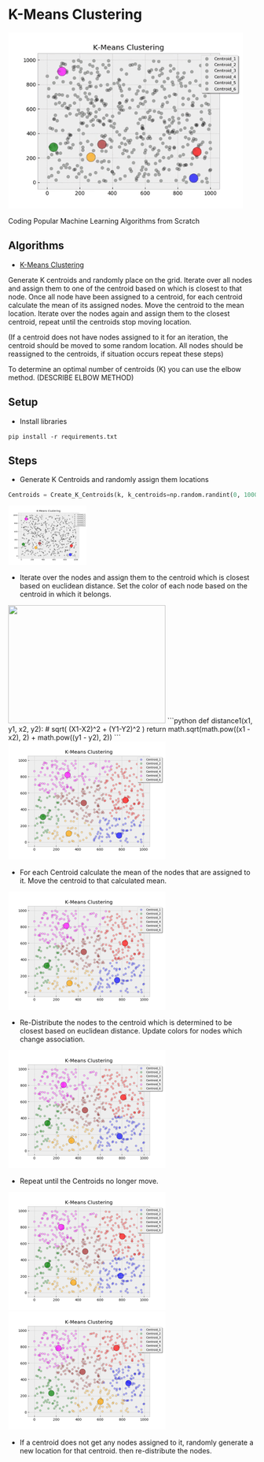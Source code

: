 # K-Means Clustering
![K-Means Clustering](img/K-Means_Clustering_Gif.gif)

Coding Popular Machine Learning Algorithms from Scratch

## Algorithms
* [K-Means Clustering](https://github.com/Jadams29/ML_From_Scratch/tree/master/K-Means_Clustering)



Generate K centroids and randomly place on the grid. Iterate over all nodes and assign them to one 
of the centroid based on which is closest to that node. Once all node have been assigned to a centroid, for each
centroid calculate the mean of its assigned nodes. Move the centroid to the mean location. Iterate over the nodes
again and assign them to the closest centroid, repeat until the centroids stop moving location.

(If a centroid does not have nodes assigned to it for an iteration, the centroid should be moved to some random
location. All nodes should be reassigned to the centroids, if situation occurs repeat these steps) 
 
 To determine an optimal number of centroids (K) you can use the elbow method. (DESCRIBE ELBOW METHOD)
## Setup
* Install libraries
```commandline
pip install -r requirements.txt
```
## Steps
* Generate K Centroids and randomly assign them locations 
```python
Centroids = Create_K_Centroids(k, k_centroids=np.random.randint(0, 1000, size=(2, k)), colors=color_list)
```
<img src="img/K-Means_Clustering_Plot_0.png" width="160" height="120">


* Iterate over the nodes and assign them to the centroid which is closest based on euclidean distance. Set the color 
of each node based on the centroid in which it belongs.
<img src="https://wikimedia.org/api/rest_v1/media/math/render/svg/b48fad52918eb76d14c4f17973ae210f7c1a6312" width="320" height="240">
```python
def distance1(x1, y1, x2, y2):
    # sqrt( (X1-X2)^2 + (Y1-Y2)^2 )
    return math.sqrt(math.pow((x1 - x2), 2) + math.pow((y1 - y2), 2))
```
<img src="img/K-Means_Clustering_Plot_1.png" width="320" height="240">

* For each Centroid calculate the mean of the nodes that are assigned to it. Move the centroid to that calculated mean.

<img src="img/K-Means_Clustering_Plot_2.png" width="320" height="240">

* Re-Distribute the nodes to the centroid which is determined to be closest based on euclidean distance. Update colors 
for nodes which change association. 

<img src="img/K-Means_Clustering_Plot_3.png" width="320" height="240">

* Repeat until the Centroids no longer move.

<img src="img/K-Means_Clustering_Plot_4.png" width="320" height="240">

<img src="img/K-Means_Clustering_Plot_32.png" width="320" height="240">

* If a centroid does not get any nodes assigned to it, randomly generate a new location for that centroid. 
then re-distribute the nodes.



